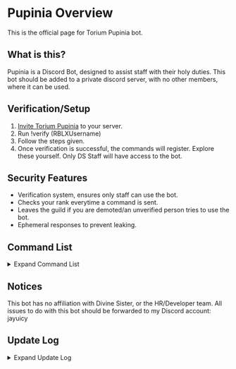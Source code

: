 # Pupinia Overview

This is the official page for Torium Pupinia bot.


## What is this?
Pupinia is a Discord Bot, designed to assist staff with their holy duties. This bot should be added to a private discord server, with no other members, where it can be used.

## Verification/Setup
1. [Invite Torium Pupinia](https://discord.com/oauth2/authorize?client_id=1335940063321653290) to your server.
2. Run !verify (RBLXUsername)
3. Follow the steps given.
4. Once verification is successful, the commands will register. Explore these yourself.
Only DS Staff will have access to the bot.

## Security Features
- Verification system, ensures only staff can use the bot.
- Checks your rank everytime a command is sent.
- Leaves the guild if you are demoted/an unverified person tries to use the bot.
- Ephemeral responses to prevent leaking.

## Command List

<details>
<summary>Expand Command List</summary>

If any of the commands listed here are not visible for you, run the !refresh command and try again.

- /getserver (lbe/dpi)
  - Displayers LBE's/DPI's server list and gives join command to specific worlds/wards.
- /getdoc (option)
  - Get the message link to any DS document + link to document. Options: Emerald, Moderation, In-Game Moderation, DPI Dress Code, Nurse Regulations, LBE Dress Code, Lunar Regulations, Trinity, Divine Sister All Docs
- /getformat (option)
  - Get the message link any DS message format. Options: Exploit, Bug, Inactivity Notice
- /getlink (option)
  - Get the link of any DS link. Options: Divine Sister Group, The Ranking Center, De Pride Isle, Les Beyond East, Gaymoria, Update Button, Holy Support, Nun Hat, Appeals Court
- /ssstatus
  - Displays if sunday service is active/inactive, and the time remaining.
- /logstars (week) (hours) (total) (stars) (startotal)
  - Logs your stars for the week  in a selected channel. 
- /logeval (week) (hours) (total) (evaluation result)
  - Logs your stars for the week in a selected channel.
- /logstarremoval (week) (starssremoved) (totalstars) (penalty)
  - Logs your warnings/strikes/star removals.

  For the reform log commands, these are designed to be used alongside the RoPro extension, where (week) is the week of your staff journey, (hours) is your weekly hours, (total) is your total hours, (stars) is your stars you received that week, (startotal) is the total amount of stars you currently have.
 </details>


## Notices
This bot has no affiliation with Divine Sister, or the HR/Developer team. All issues to do with this bot should be forwarded to my Discord account: jayuicy

## Update Log

<details>
  <summary>Expand Update Log</summary>

### Version 1.2.0 (8th February 2025)
- Updated /getlink command
  - Added 'Appeals Court' option
- Update /getdoc command
   - Added 'LBE Dress Code' and 'Lunar Regulations'
- Added new !refresh command
   - Run this command to re-register slash commands for updates.

### Version 1.1.1 (8th February 2025)
- Made minor adjustments to /ssstatus command
   - Ensured proper time remaining is displayed, will need to wait until Sunday Service is inactive to see if these adjustments are properly functioning.

### Version 1.1.0 (4th February 2025)
- Removed option to get the LBE Recipes document from the /getdoc command due to the document being deleted.
   - Fixed crashing when executing the command.

</details>
